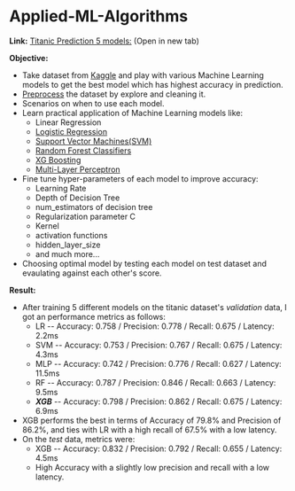 # Applied-ML-Algorithms
**Link:** [Titanic Prediction 5 models:](https://github.com/ninawekunal/Applied-ML-Algorithms/blob/main/Final/Titanic_Predictions_5_models.ipynb) (Open in new tab)

**Objective:** 
 - Take dataset from [Kaggle](https://www.kaggle.com/c/titanic/data) and play with various Machine Learning models to get the best model which has highest accuracy in prediction.
 - [Preprocess](https://github.com/ninawekunal/Applied-ML-Algorithms/blob/main/Data%20preprocessing/Titanic_data_preprocessing.ipynb) the dataset by explore and cleaning it.
 - Scenarios on when to use each model.
 - Learn practical application of Machine Learning models like:
    - Linear Regression
    - [Logistic Regression](https://github.com/ninawekunal/Applied-ML-Algorithms/blob/main/Logistic%20Regression/Logistic_Regression_Tutorial.ipynb)
    - [Support Vector Machines(SVM)](https://github.com/ninawekunal/Applied-ML-Algorithms/blob/main/SVM/SVM_Tutorial.ipynb)
    - [Random Forest Classifiers](https://github.com/ninawekunal/Applied-ML-Algorithms/blob/main/Random%20Forest%20Classifier/Random_Forest_Tutorial.ipynb)
    - [XG Boosting](https://github.com/ninawekunal/Applied-ML-Algorithms/blob/main/XGBoosting/GradientBoosting.ipynb)
    - [Multi-Layer Perceptron](https://github.com/ninawekunal/Applied-ML-Algorithms/blob/main/Multi%20Layer%20Perceptron/multi_layer_perceptron.ipynb)
 - Fine tune hyper-parameters of each model to improve accuracy:
    - Learning Rate
    - Depth of Decision Tree
    - num_estimators of decision tree
    - Regularization parameter C
    - Kernel
    - activation functions
    - hidden_layer_size
    - and much more...
 -  Choosing optimal model by testing each model on test dataset and evaulating against each other's score.

**Result:**
 - After training 5 different models on the titanic dataset's *validation* data, I got an performance metrics as follows:
    - LR -- Accuracy: 0.758 / Precision: 0.778 / Recall: 0.675 / Latency: 2.2ms
    - SVM -- Accuracy: 0.753 / Precision: 0.767 / Recall: 0.675 / Latency: 4.3ms
    - MLP -- Accuracy: 0.742 / Precision: 0.776 / Recall: 0.627 / Latency: 11.5ms
    - RF -- Accuracy: 0.787 / Precision: 0.846 / Recall: 0.663 / Latency: 9.5ms
    - ***XGB*** -- Accuracy: 0.798 / Precision: 0.862 / Recall: 0.675 / Latency: 6.9ms
 - XGB performs the best in terms of Accuracy of 79.8% and Precision of 86.2%, and ties with LR with a high recall of 67.5% with a low latency.
 - On the *test* data, metrics were:
    - XGB -- Accuracy: 0.832 / Precision: 0.792 / Recall: 0.655 / Latency: 4.5ms
    - High Accuracy with a slightly low precision and recall with a low latency.
